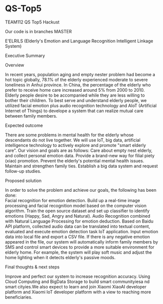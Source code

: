 # QS-Top5
TEAM112 QS Top5 Hackust

Our code is in branches MASTER

E'ELRILS
(Elderly's Emotion and Language Recognition Intelligent Linkage System)

Executive Summary

Overview

In recent years, population aging and empty nester problem had become a hot topic globally, 78.1% of the elderly experienced moderate to severe loneliness in Anhui province. In China, the percentage of the elderly who prefer to receive home care increased around 5% from 2000 to 2010. Elderly people desire to be accompanied while they are less willing to bother their children. To best serve and understand elderly people, we utilized facial emotion plus audio recognition technology and AIoT (Artificial Internet of Things) to develope a system that can realize mutual care between family members.

Expected outcome

There are some problems in mental health for the elderly whose descendants do not live together. We will use IoT, big data, artificial intelligence technology to actively explore and promote "smart elderly care". Our vision and goals are as follows:
Care about empty nest elderly, and collect personal emotion data.
Provide a brand-new way for filial piety (xiao) promotion.
Prevent the elderly's potential mental health issues.
Maintain and strengthen family ties.
Establish a big data system and request follow-up studies.

Proposed solution

 In order to solve the problem and achieve our goals, the following has been done:  
Facial recognition for emotion detection. Build up a real-time image processing and facial recognition model based on the computer vision algorithm. Train the open source dataset and set up classifier to identify emotions (Happy, Sad, Angry and Natural). 
Audio Recognition combined with Natural Language Processing for emotion deduction. Based on Baidu API platform, collected audio data can be translated into textual content, evaluated and execute emotion detection task
IoT application. Input emotion data into local file and export a CSV file. If there is any negative emotion appeared in the file, our system will automatically inform family members by SMS and control smart devices to provide a more suitable environment for elderly home. For example, the system will play soft music and adjust the home lighting when it detects elderly's passive moods.

Final thoughts & next steps

Improve and perfect our system to increase recognition accuracy. Using Cloud Computing and BigData Storage to build smart communityiesa nd smart cityies.We also expect to learn and join Xiaomi XiaoAI developer platform and Xiaomi IoT developer platform with a view to reaching more beneficiaries. 

